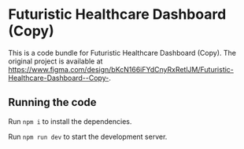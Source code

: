 
  # Futuristic Healthcare Dashboard (Copy)

  This is a code bundle for Futuristic Healthcare Dashboard (Copy). The original project is available at https://www.figma.com/design/bKcN166iFYdCnyRxRetlJM/Futuristic-Healthcare-Dashboard--Copy-.

  ## Running the code

  Run `npm i` to install the dependencies.

  Run `npm run dev` to start the development server.
  
